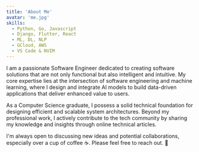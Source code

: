 ```yaml
---
title: 'About Me'
avatar: 'me.jpg'
skills:
  - Python, Go, Javascript
  - Django, Flutter, React
  - ML, DL, NLP
  - GCloud, AWS
  - VS Code & NVIM
---
```


I am a passionate Software Engineer dedicated to creating software solutions that are not only functional but also intelligent and intuitive. My core expertise lies at the intersection of software engineering and machine learning, where I design and integrate AI models to build data-driven applications that deliver enhanced value to users.

As a Computer Science graduate, I possess a solid technical foundation for designing efficient and scalable system architectures. Beyond my professional work, I actively contribute to the tech community by sharing my knowledge and insights through online technical articles.

I'm always open to discussing new ideas and potential collaborations, especially over a cup of coffee ☕. Please feel free to reach out. 🥰
